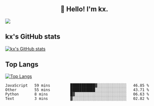 <h2 align="center">👋 Hello! I'm kx.</h2>

<img align="center" src="https://github.com/kxshu/kxshu/actions/workflows/blank.yml/badge.svg" />

<!--
**kxshu/kxshu** is a ✨ _special_ ✨ repository because its `README.md` (this file) appears on your GitHub profile.

Here are some ideas to get you started:

- 🔭 I’m currently working on ...
- 🌱 I’m currently learning ...
- 👯 I’m looking to collaborate on ...
- 🤔 I’m looking for help with ...
- 💬 Ask me about ...
- 📫 How to reach me: ...
- 😄 Pronouns: ...
- ⚡ Fun fact: ...
-->


## kx's GitHub stats

[![kx's GitHub stats](https://github-readme-stats.vercel.app/api?username=kxshu&show_icons=true)](https://github.com/kxshu/kxshu)

## Top Langs

[![Top Langs](https://github-readme-stats.vercel.app/api/top-langs/?username=kxshu&layout=compact)](https://github.com/kxshu/kxshu)




<!--START_SECTION:waka-->
```text
JavaScript   59 mins         ███████████▓░░░░░░░░░░░░░   46.85 % 
Other        55 mins         ███████████░░░░░░░░░░░░░░   43.71 % 
Python       8 mins          █▓░░░░░░░░░░░░░░░░░░░░░░░   06.63 % 
Text         3 mins          ▓░░░░░░░░░░░░░░░░░░░░░░░░   02.82 % 
```
<!--END_SECTION:waka-->
